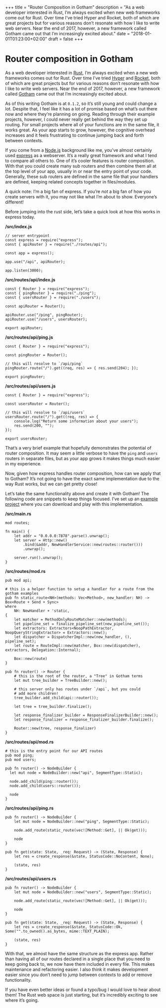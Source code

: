 +++
title = "Router Composition in Gotham"
description = "As a web developer interested in Rust, I’m always excited when new web frameworks come out for Rust. Over time I’ve tried Hyper and Rocket, both of which are great projects but for various reasons don’t resonate with how I like to write web servers. Near the end of 2017, however, a new framework called Gotham came out that I’m increasingly excited about."
date = "2018-01-01T01:23:00+02:00"
draft = false
+++

# Router composition in Gotham

As a web developer interested in [Rust](https://rust-lang.org), I’m always excited when a new web frameworks comes out for Rust. Over time I’ve tried [Hyper](https://hyper.rs) and [Rocket](https://rocket.rs), both of which are great projects but for various reasons don’t resonate with how I like to write web servers. Near the end of 2017, however, a new framework called [Gotham](https://gotham.rs) came out that I’m increasingly excited about.

As of this writing Gotham is at `0.1.2`, so it’s still young and could change a lot. Despite that, I feel like it has a lot of promise based on what’s out there now and where they’re planning on going. Reading through their example projects, however, I could never really get behind the way they set up routing. For small projects where all of your functions are in the same file, it works great. As your app starts to grow, however, the cognitive overhead increases and it feels frustrating to continue jumping back and forth between contexts.

If you come from a [Node.js](https://nodejs.org) background like me, you’ve almost certainly used [express](https://expressjs.com) as a webserver. It’s a really great framework and what I tend to compare all others to. One of it’s cooler features is router composition. With that you could create many sub routers and then combine them all at the top level of your app, usually in or near the entry point of your code. Generally, these sub routers are defined in the same file that your handlers are defined, keeping related concepts together in files/modules.

A quick note: I’m a big fan of express. If you’re _not_ a big fan of how you create servers with it, you may not like what I’m about to show. Everyone’s different!

Before jumping into the rust side, let’s take a quick look at how this works in express today.

**/src/index.js**

```
// server entrypoint
const express = require("express");
const { apiRouter } = require("./routes/api");

const app = express();

app.use("/api", apiRouter);

app.listen(3000);
```

**/src/routes/api/index.js**

```
const { Router } = require("express");
const { pingRouter } = require("./ping");
const { usersRouter } = require("./users");

const apiRouter = Router();

apiRouter.use("/ping", pingRouter);
apiRouter.use("/users", usersRouter);

export apiRouter;
```

**/src/routes/api/ping.js**

```
const { Router } = require("express");

const pingRouter = Router();

// this will resolve to `/api/ping`
pingRouter.route("/").get((req, res) => { res.send(204); });

export pingRouter;
```

**/src/routes/api/users.js**

```
const { Router } = require("express");

const usersRouter = Router();

// this will resolve to `/api/users`
usersRouter.route("/").get((req, res) => {
    console.log("Return some information about your users");
    res.send(200, "");
});

export usersRouter;
```

That’s a very brief example that hopefully demonstrates the potential of router composition. It may seem a little verbose to have the `ping` and `users` routers in separate files, but as your app grows it makes things much easier in my experience.

Now, given how express handles router composition, how can we apply that to Gotham? It’s not going to have the exact same implementation due to the way Rust works, but we can get pretty close!

Let’s take the same functionality above and create it with Gotham! The following code are snippets to keep things focused. I’ve set up an [example project](https://github.com/mike-engel/gotham-router-composition) where you can download and play with this implementation.

**/src/main.rs**

```
mod routes;

fn main() {
    let addr = "0.0.0.0:7878".parse().unwrap();
    let server = Http::new()
        .bind(&addr, NewHandlerService::new(routes::router()))
        .unwrap();

    server.run().unwrap();
}
```

**/src/routes/mod.rs**

```
pub mod api;

# this is a helper function to setup a handler for a route from the gotham examples
pub fn static_route<NH>(methods: Vec<Method>, new_handler: NH) -> Box<Route + Send + Sync>
where
    NH: NewHandler + 'static,
{
    let matcher = MethodOnlyRouteMatcher::new(methods);
    let pipeline_set = finalize_pipeline_set(new_pipeline_set());
    let extractors: Extractors<NoopPathExtractor, NoopQueryStringExtractor> = Extractors::new();
    let dispatcher = DispatcherImpl::new(new_handler, (), pipeline_set);
    let route = RouteImpl::new(matcher, Box::new(dispatcher), extractors, Delegation::Internal);

    Box::new(route)
}

pub fn router() -> Router {
    # this is the root of the router, a "Tree" in Gotham terms
    let mut tree_builder = TreeBuilder::new();

    # this server only has routes under `/api`, but you could
    # add more children!
    tree_builder.add_child(api::router());

    let tree = tree_builder.finalize();

    let response_finalizer_builder = ResponseFinalizerBuilder::new();
    let response_finalizer = response_finalizer_builder.finalize();

    Router::new(tree, response_finalizer)
}
```

**/src/routes/api/mod.rs**

```
# this is the entry point for our API routes
pub mod ping;
pub mod users;

pub fn router() -> NodeBuilder {
  let mut node = NodeBuilder::new("api", SegmentType::Static);

  node.add_child(ping::router());
  node.add_child(users::router());

  node
}
```

**/src/routes/api/ping.rs**

```
pub fn router() -> NodeBuilder {
    let mut node = NodeBuilder::new("ping", SegmentType::Static);

    node.add_route(static_route(vec![Method::Get], || Ok(get)));

    node
}

pub fn get(state: State, _req: Request) -> (State, Response) {
    let res = create_response(&state, StatusCode::NoContent, None);

    (state, res)
}
```

**/src/routes/api/users.rs**

```
pub fn router() -> NodeBuilder {
    let mut node = NodeBuilder::new("users", SegmentType::Static);

    node.add_route(static_route(vec![Method::Get], || Ok(get)));

    node
}

pub fn get(state: State, _req: Request) -> (State, Response) {
    let res = create_response(&state, StatusCode::Ok, Some("".to_owned().as_bytes, mime::TEXT_PLAIN);

    (state, res)
}
```

With that, we almost have the same structure as the express app. Rather than having all of our routes declared in a single place that you need to keep going back to, we now have them included in every file. This makes maintenance and refactoring easier. I also think it makes development easier since you don’t need to jump between contexts to add or remove functionality.

If you have even better ideas or found a typo/bug I would love to hear about them! The Rust web space is just starting, but it’s incredibly exciting to see where it’s going.
